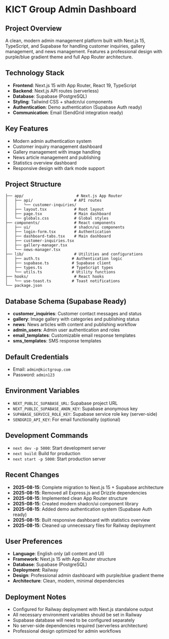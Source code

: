 # KICT Group Admin Dashboard

## Project Overview
A clean, modern admin management platform built with Next.js 15, TypeScript, and Supabase for handling customer inquiries, gallery management, and news management. Features a professional design with purple/blue gradient theme and full App Router architecture.

## Technology Stack
- **Frontend**: Next.js 15 with App Router, React 19, TypeScript
- **Backend**: Next.js API routes (serverless)
- **Database**: Supabase (PostgreSQL)
- **Styling**: Tailwind CSS + shadcn/ui components
- **Authentication**: Demo authentication (Supabase Auth ready)
- **Communication**: Email (SendGrid integration ready)

## Key Features
- Modern admin authentication system
- Customer inquiry management dashboard
- Gallery management with image handling
- News article management and publishing
- Statistics overview dashboard
- Responsive design with dark mode support

## Project Structure
```
├── app/                       # Next.js App Router
│   ├── api/                  # API routes
│   │   └── customer-inquiries/
│   ├── layout.tsx            # Root layout
│   ├── page.tsx              # Main dashboard
│   └── globals.css           # Global styles
├── components/               # React components
│   ├── ui/                   # shadcn/ui components
│   ├── login-form.tsx        # Authentication
│   ├── dashboard-tabs.tsx    # Main dashboard
│   ├── customer-inquiries.tsx
│   ├── gallery-manager.tsx
│   └── news-manager.tsx
├── lib/                      # Utilities and configurations
│   ├── auth.ts              # Authentication logic
│   ├── supabase.ts          # Supabase client
│   ├── types.ts             # TypeScript types
│   └── utils.ts             # Utility functions
├── hooks/                    # React hooks
│   └── use-toast.ts         # Toast notifications
└── package.json
```

## Database Schema (Supabase Ready)
- **customer_inquiries**: Customer contact messages and status
- **gallery**: Image gallery with categories and publishing status
- **news**: News articles with content and publishing workflow
- **admin_users**: Admin user authentication and roles
- **email_templates**: Customizable email response templates
- **sms_templates**: SMS response templates

## Default Credentials
- Email: `admin@kictgroup.com`
- Password: `admin123`

## Environment Variables
- `NEXT_PUBLIC_SUPABASE_URL`: Supabase project URL
- `NEXT_PUBLIC_SUPABASE_ANON_KEY`: Supabase anonymous key
- `SUPABASE_SERVICE_ROLE_KEY`: Supabase service role key (server-side)
- `SENDGRID_API_KEY`: For email functionality (optional)

## Development Commands
- `next dev -p 5000`: Start development server
- `next build`: Build for production
- `next start -p 5000`: Start production server

## Recent Changes
- **2025-08-15**: Complete migration to Next.js 15 + Supabase architecture
- **2025-08-15**: Removed all Express.js and Drizzle dependencies
- **2025-08-15**: Implemented clean App Router structure
- **2025-08-15**: Created modern shadcn/ui component library
- **2025-08-15**: Added demo authentication system (Supabase Auth ready)
- **2025-08-15**: Built responsive dashboard with statistics overview
- **2025-08-15**: Cleaned up unnecessary files for Railway deployment

## User Preferences
- **Language**: English only (all content and UI)
- **Framework**: Next.js 15 with App Router structure
- **Database**: Supabase (PostgreSQL)
- **Deployment**: Railway
- **Design**: Professional admin dashboard with purple/blue gradient theme
- **Architecture**: Clean, modern, minimal dependencies

## Deployment Notes
- Configured for Railway deployment with Next.js standalone output
- All necessary environment variables should be set in Railway
- Supabase database will need to be configured separately
- No server-side dependencies required (serverless architecture)
- Professional design optimized for admin workflows